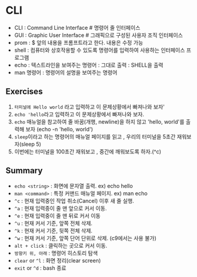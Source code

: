 # CLI
- CLI : Command Line Interface # 명령어 줄 인터페이스
- GUI : Graphic User Interface # 그래픽으로 구성된 사용자 조직 인터페이스
- prom : $ 앞의 내용을 프롬프트라고 한다. 내용은 수정 가능 
- shell : 컴퓨터와 상호작용할 수 있도록 명령어를 입력하여 사용하는 인터페이스 프로그램
- echo : 텍스트라인을 보여주는 명령어 : 그대로 출력  : SHELL을 출력
- man 명령어 : 명령어의 설명을 보여주는 명령어

## Exercises
1. `터미널에 Hello world` 라고 입력하고 이 문제상황에서 빠져나와 보자'
2. `echo 'hello`라고 입력하고 이 문제상황에서 빠져나와 보자.
3. `echo` 매뉴얼을 참고하여 줄 바꿈(개행, newline)을 하지 않고 'hello, world'를 출력해 보자 (echo -n 'hello, world') 
4. `sleep`이라고 하는 명령어의 매뉴얼 페이지를 읽고 , 우리의 터미널을 5초간 재워보자(sleep 5)
5. 이번에는 터미널을 100초간 재워보고 , 중간에 깨워보도록 하자.(^c)

## Summary
- `echo <string>` : 화면에 문자열 출력. ex) echo hello
- `man <command>` : 특정 커맨드 매뉴얼 페이지. ex) man echo
- `^c` : 현재 입력중인 작업 취소(Cancel) 이후 새 줄 실행.
- `^a` : 현재 입력중이 줄 맨 앞으로 커서 이동.
- `^e` : 현재 입력중이 줄 맨 뒤로 커서 이동
- `^u` : 현재 커서 기준, 앞쪽 전체 삭제.
- `^k` : 현재 커서 기준, 뒷쪽 전체 삭제.
- `^w` : 현재 커서 기준, 앞쪽 단어 단위로 삭제. (c9에서는 사용 불가)
- `alt + click` : 클릭하는 곳으로 커서 이동.
- `방향키 위, 아래` : 명령어 히스토리 탐색
- `clear` or `^l` : 화면 정리(clear screen)
- `exit` or `^d` : bash 종료